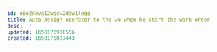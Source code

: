 ```yaml
---
id: o8e2deva12wqcw2daw1leqq
title: Auto Assign operator to the wo when he start the work order
desc: ''
updated: 1658176900556
created: 1658176887443
---
```


